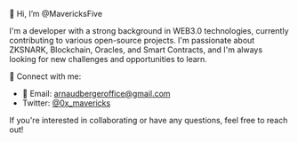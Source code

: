 👋 Hi, I’m @MavericksFive

I'm a developer with a strong background in WEB3.0 technologies, currently contributing to various open-source projects. I'm passionate about ZKSNARK, Blockchain, Oracles, and Smart Contracts, and I'm always looking for new challenges and opportunities to learn.

🔗 Connect with me:
- 📧 Email: [arnaudbergeroffice@gmail.com](mailto:arnaudbergeroffice@gmail.com)
- Twitter: [@0x_mavericks](https://twitter.com/0x_mavericks)

If you're interested in collaborating or have any questions, feel free to reach out!
